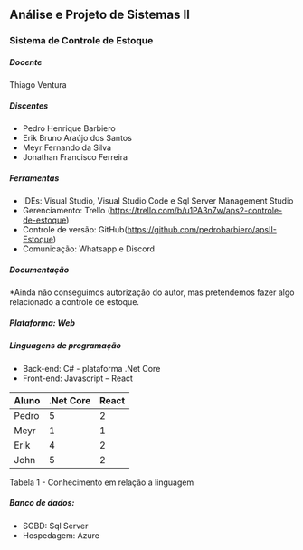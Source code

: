 ## Análise e Projeto de Sistemas II

### Sistema de Controle de Estoque

##### Docente
Thiago Ventura

##### Discentes
* Pedro Henrique Barbiero
* Erik Bruno Araújo dos Santos
* Meyr Fernando da Silva
* Jonathan Francisco Ferreira

##### Ferramentas
* IDEs: Visual Studio, Visual Studio Code e Sql Server Management Studio
* Gerenciamento: Trello (https://trello.com/b/u1PA3n7w/aps2-controle-de-estoque)
* Controle de versão: GitHub(https://github.com/pedrobarbiero/apsII-Estoque)
* Comunicação: Whatsapp e Discord

##### Documentação
*Ainda não conseguimos autorização do autor, mas pretendemos fazer algo relacionado a controle de estoque.

##### Plataforma: Web
##### Linguagens de programação
* Back-end: C# - plataforma .Net Core 
* Front-end: Javascript – React

Aluno | .Net Core | React
--------- | ------ | ------
Pedro     | 5      | 2
Meyr      | 1      | 1
Erik      | 4      | 2
John      | 5      | 2
Tabela 1 - Conhecimento em relação a linguagem

##### Banco de dados: 
* SGBD: Sql Server
* Hospedagem: Azure
